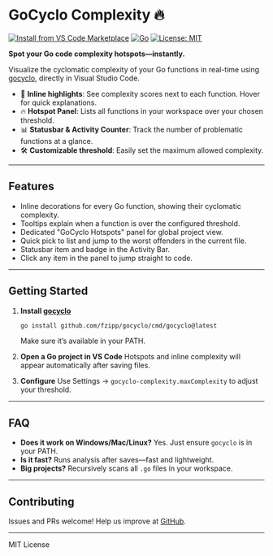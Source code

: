 # GoCyclo Complexity 🔥

[![Install from VS Code Marketplace](https://img.shields.io/badge/vscode-install-blue.svg?logo=visualstudiocode)](https://marketplace.visualstudio.com/items?itemName=francisco-javier-escobar-klagges.gocyclo-complexity)
[![Go](https://img.shields.io/badge/go-%5E1.18-blue)](https://golang.org)
[![License: MIT](https://img.shields.io/badge/license-MIT-blue.svg)](LICENSE)

**Spot your Go code complexity hotspots—instantly.**

Visualize the cyclomatic complexity of your Go functions in real-time using [gocyclo](https://github.com/fzipp/gocyclo), directly in Visual Studio Code.

* 🚩 **Inline highlights**: See complexity scores next to each function. Hover for quick explanations.
* 🔥 **Hotspot Panel**: Lists all functions in your workspace over your chosen threshold.
* 📊 **Statusbar & Activity Counter**: Track the number of problematic functions at a glance.
* 🛠️ **Customizable threshold**: Easily set the maximum allowed complexity.

---

## Features

* Inline decorations for every Go function, showing their cyclomatic complexity.
* Tooltips explain when a function is over the configured threshold.
* Dedicated "GoCyclo Hotspots" panel for global project view.
* Quick pick to list and jump to the worst offenders in the current file.
* Statusbar item and badge in the Activity Bar.
* Click any item in the panel to jump straight to code.

---

## Getting Started

1. **Install [gocyclo](https://github.com/fzipp/gocyclo)**

   ```sh
   go install github.com/fzipp/gocyclo/cmd/gocyclo@latest
   ```

   Make sure it’s available in your PATH.

2. **Open a Go project in VS Code**
   Hotspots and inline complexity will appear automatically after saving files.

3. **Configure**
   Use Settings → `gocyclo-complexity.maxComplexity` to adjust your threshold.

---

## FAQ

* **Does it work on Windows/Mac/Linux?**
  Yes. Just ensure `gocyclo` is in your PATH.
* **Is it fast?**
  Runs analysis after saves—fast and lightweight.
* **Big projects?**
  Recursively scans all `.go` files in your workspace.

---

## Contributing

Issues and PRs welcome! Help us improve at [GitHub](https://github.com/fescobark/gocyclo-complexity).

---

MIT License